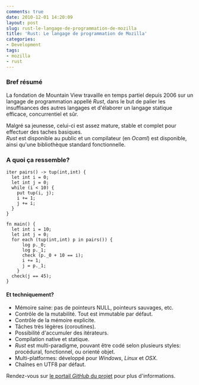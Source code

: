 ```yaml
---
comments: true
date: 2010-12-01 14:20:09
layout: post
slug: rust-le-langage-de-programmation-de-mozilla
title: 'Rust: Le langage de programmation de Mozilla'
categories:
- Development
tags:
- mozilla
- rust
---
```


### Bref résumé

La fondation de Mountain View travaille en temps partiel depuis 2006 sur un langage de programmation appellé *Rust*, dans le but de palier les insuffisances des autres langages et d'élaborer un langage statique efficace, concurrentiel et sûr.

Malgré sa jeunesse, celui-ci est assez mature, stable et complet pour effectuer des taches basiques.  
*Rust* est disponible au public et un compilateur (en *Ocaml*) est disponible, ainsi qu'une bibliothèque standard fonctionnelle.

### A quoi ça ressemble?

    iter pairs() -> tup(int,int) {
      let int i = 0;
      let int j = 0;
      while (i < 10) {
        put tup(i, j);
        i += 1;
        j += i;
      }
    }

    fn main() {
      let int i = 10;
      let int j = 0;
      for each (tup(int,int) p in pairs()) {
          log p._0;
          log p._1;
          check (p._0 + 10 == i);
          i += 1;
          j = p._1;
        }
      check(j == 45);
    }

#### Et techniquement?

* Mémoire saine: pas de pointeurs NULL, pointeurs sauvages, etc.
* Contrôle de la mutabilité. Tout est immutable par défaut.
* Contrôle de la mémoire explicite.
* Tâches très légères (coroutines).
* Possibilité d'accumuler des itérateurs.
* Compilation native et statique.
* *Rust* est multi-paradigme, pouvant être codé selon plusieurs styles: procédural, fonctionnel, ou orienté objet.
* Multi-platformes: développé pour *Windows*, *Linux* et *OSX*.
* Chaînes en UTF8 par défaut.

Rendez-vous sur [le portail *GitHub* du projet](https://github.com/graydon/rust/) pour plus d'informations.
